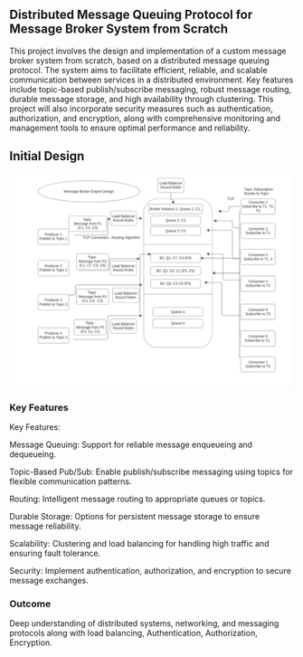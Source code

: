 ## Distributed Message Queuing Protocol for Message Broker System from Scratch

This project involves the design and implementation of a custom message broker system from scratch, based on a distributed message queuing protocol. The system aims to facilitate efficient, reliable, and scalable communication between services in a distributed environment. Key features include topic-based publish/subscribe messaging, robust message routing, durable message storage, and high availability through clustering. This project will also incorporate security measures such as authentication, authorization, and encryption, along with comprehensive monitoring and management tools to ensure optimal performance and reliability.

## Initial Design 
![Message Broker Design](docs/high-level-design.png)

### Key Features

Key Features:

Message Queuing: Support for reliable message enqueueing and dequeueing.

Topic-Based Pub/Sub: Enable publish/subscribe messaging using topics for flexible communication patterns.

Routing: Intelligent message routing to appropriate queues or topics.

Durable Storage: Options for persistent message storage to ensure message reliability.

Scalability: Clustering and load balancing for handling high traffic and ensuring fault tolerance.

Security: Implement authentication, authorization, and encryption to secure message exchanges.

### Outcome

Deep understanding of distributed systems, networking, and messaging protocols along with load balancing, Authentication, Authorization, Encryption.